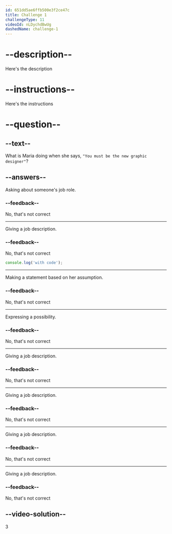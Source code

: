 ```yaml
---
id: 651dd5ae6ffb500e3f2ce47c
title: Challenge 1
challengeType: 11
videoId: nLDychdBwUg
dashedName: challenge-1
---
```


# --description--

Here's the description

# --instructions--

Here's the instructions

# --question--

## --text--

What is Maria doing when she says, `"You must be the new graphic designer"`?

## --answers--

Asking about someone's job role.

### --feedback--

No, that's not correct

---

Giving a job description.

### --feedback--

No, that's not correct

```js
console.log('with code');
```

---

Making a statement based on her assumption.

### --feedback--

No, that's not correct

---

Expressing a possibility.

### --feedback--

No, that's not correct

---

Giving a job description.

### --feedback--

No, that's not correct

---

Giving a job description.

### --feedback--

No, that's not correct

---

Giving a job description.

### --feedback--

No, that's not correct

---

Giving a job description.

### --feedback--

No, that's not correct

## --video-solution--

3
